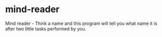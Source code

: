 # mind-reader
Mind reader - Think a name and this program will tell you what name it is after two little tasks performed by you.
